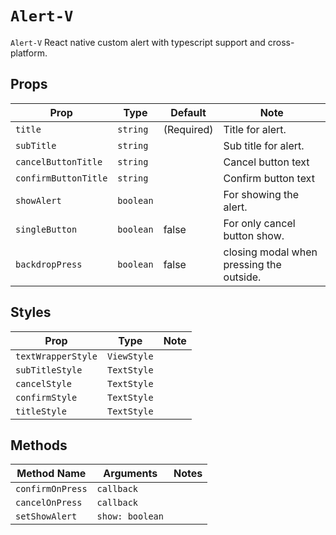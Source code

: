 # `Alert-V`

`Alert-V` React native custom alert with typescript support and cross-platform.

## Props

| Prop                 | Type      | Default    | Note                                     |
|----------------------|-----------|------------|------------------------------------------|
| `title`              | `string`  | (Required) | Title for alert.                         |
| `subTitle`           | `string`  |            | Sub title for alert.                     |
| `cancelButtonTitle`  | `string`  |            | Cancel button text                       |
| `confirmButtonTitle` | `string`  |            | Confirm button text                      |
| `showAlert`          | `boolean` |            | For showing the alert.                   |
| `singleButton`       | `boolean` | false      | For only cancel button show.             |
| `backdropPress`      | `boolean` | false      | closing modal when pressing the outside. |

## Styles

| Prop               | Type        | Note |
|--------------------|-------------|------|
| `textWrapperStyle` | `ViewStyle` |      |
| `subTitleStyle`    | `TextStyle` |      |
| `cancelStyle`      | `TextStyle` |      |
| `confirmStyle`     | `TextStyle` |      |
| `titleStyle`       | `TextStyle` |      |

## Methods

| Method Name      | Arguments       | Notes |
|------------------|-----------------|-------|
| `confirmOnPress` | `callback`      |       |
| `cancelOnPress`  | `callback`      |       |
| `setShowAlert`   | `show: boolean` |       |